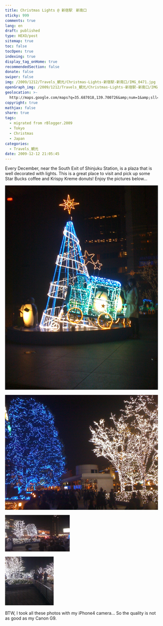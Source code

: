 ```yaml
---
title: Christmas Lights @ 新宿駅　新南口
sticky: 999
comments: true
lang: en
draft: published
type: HEXO/post
sitemap: true
toc: false
tocOpen: true
indexing: true
display_tag_onHome: true
recommendedSection: false
donate: false
swiper: false
img: /2009/1212/Travels_観光/Christmas-Lights-新宿駅-新南口/IMG_0471.jpg
openGraph_img: /2009/1212/Travels_観光/Christmas-Lights-新宿駅-新南口/IMG_0471.jpg
geolocation: >-
  http://maps.google.com/maps?q=35.687018,139.700726&amp;num=1&amp;sll=35.687479,139.703586&amp;sspn=0.006309,0.014452&amp;ie=UTF8&amp;ll=35.68679,139.702427&amp;spn=0.003155,0.007226&amp;z=18
copyright: true
mathjax: false
share: true
tags:
  - migrated from rBlogger.2009
  - Tokyo
  - Christmas
  - Japan
categories:
  - Travels_観光
date: 2009-12-12 21:05:45
---
```


 Every December, near the South Exit of Shinjuku Station, is a plaza that is well decorated with lights. This is a great place to visit and pick up some Star Bucks coffee and Krispy Kreme donuts! Enjoy the pictures below...
 
 
![](./Christmas-Lights-新宿駅-新南口/IMG_0454.jpg)
 
![](./Christmas-Lights-新宿駅-新南口/IMG_0459.jpg)
 
![](./Christmas-Lights-新宿駅-新南口/IMG_0462____[0].jpg)
 
![](./Christmas-Lights-新宿駅-新南口/IMG_0467____[0].jpg)
 
 
 BTW, I took all these photos with my iPhone4 camera... So the quality is not as good as my Canon G9.